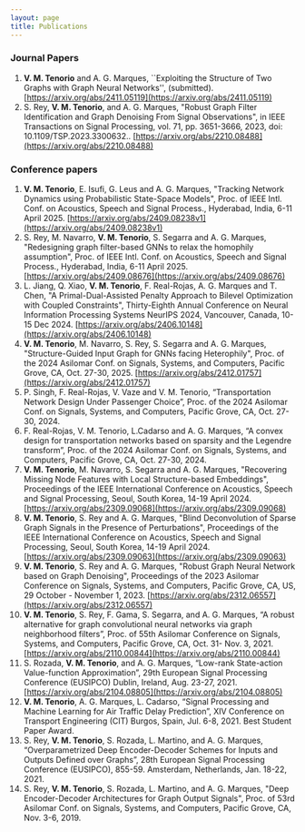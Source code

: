 ```yaml
---
layout: page
title: Publications
---
```



### Journal Papers

1. **V. M. Tenorio** and A. G. Marques, ``Exploiting the Structure of Two Graphs with Graph Neural Networks'', (submitted). [https://arxiv.org/abs/2411.05119](https://arxiv.org/abs/2411.05119)
1. S. Rey, **V. M. Tenorio**, and A. G. Marques, "Robust Graph Filter Identification and Graph Denoising From Signal Observations", in IEEE Transactions on Signal Processing, vol. 71, pp. 3651-3666, 2023, doi: 10.1109/TSP.2023.3300632.. [https://arxiv.org/abs/2210.08488](https://arxiv.org/abs/2210.08488)

### Conference papers

1. **V. M. Tenorio**, E. Isufi, G. Leus and A. G. Marques, "Tracking Network Dynamics using Probabilistic State-Space Models", Proc. of IEEE Intl. Conf. on Acoustics, Speech and Signal Process., Hyderabad, India, 6-11 April 2025. [https://arxiv.org/abs/2409.08238v1](https://arxiv.org/abs/2409.08238v1)
1. S. Rey, M. Navarro, **V. M. Tenorio**, S. Segarra and A. G. Marques, "Redesigning graph filter-based GNNs to relax the homophily assumption", Proc. of IEEE Intl. Conf. on Acoustics, Speech and Signal Process., Hyderabad, India, 6-11 April 2025. [https://arxiv.org/abs/2409.08676](https://arxiv.org/abs/2409.08676)
1. L. Jiang, Q. Xiao, **V. M. Tenorio**, F. Real-Rojas, A. G. Marques and T. Chen, "A Primal-Dual-Assisted Penalty Approach to Bilevel Optimization with Coupled Constraints", Thirty-Eighth Annual Conference on Neural Information Processing Systems NeurIPS 2024, Vancouver, Canada, 10-15 Dec 2024. [https://arxiv.org/abs/2406.10148](https://arxiv.org/abs/2406.10148)
1. **V. M. Tenorio**, M. Navarro, S. Rey, S. Segarra and A. G. Marques, "Structure-Guided Input Graph for GNNs facing Heterophily", Proc. of the 2024 Asilomar Conf. on Signals, Systems, and Computers, Pacific Grove, CA, Oct. 27-30, 2025. [https://arxiv.org/abs/2412.01757](https://arxiv.org/abs/2412.01757)
1. P. Singh, F. Real-Rojas, V. Vaze and V. M. Tenorio, “Transportation Network Design Under Passenger Choice”, Proc. of the 2024 Asilomar Conf. on Signals, Systems, and Computers, Pacific Grove, CA, Oct. 27-30, 2024.
1. F. Real-Rojas, V. M. Tenorio, L.Cadarso and A. G. Marques, “A convex design for transportation networks based on sparsity and the Legendre transform”, Proc. of the 2024 Asilomar Conf. on Signals, Systems, and Computers, Pacific Grove, CA, Oct. 27-30, 2024.
1. **V. M. Tenorio**, M. Navarro, S. Segarra and A. G. Marques, "Recovering Missing Node Features with Local Structure-based Embeddings", Proceedings of the IEEE International Conference on Acoustics, Speech and Signal Processing, Seoul, South Korea, 14-19 April 2024. [https://arxiv.org/abs/2309.09068](https://arxiv.org/abs/2309.09068)
1. **V. M. Tenorio**, S. Rey and A. G. Marques, "Blind Deconvolution of Sparse Graph Signals in the Presence of Perturbations", Proceedings of the IEEE International Conference on Acoustics, Speech and Signal Processing, Seoul, South Korea, 14-19 April 2024. [https://arxiv.org/abs/2309.09063](https://arxiv.org/abs/2309.09063)
1. **V. M. Tenorio**, S. Rey and A. G. Marques, "Robust Graph Neural Network based on Graph Denoising", Proceedings of the 2023 Asilomar Conference on Signals, Systems, and Computers, Pacific Grove, CA, US, 29 October - November 1, 2023. [https://arxiv.org/abs/2312.06557](https://arxiv.org/abs/2312.06557)
1. **V. M. Tenorio**, S. Rey, F. Gama, S. Segarra, and A. G. Marques, “A robust alternative for graph convolutional neural networks via graph neighborhood filters”, Proc. of 55th Asilomar Conference on Signals, Systems, and Computers, Pacific Grove, CA, Oct. 31- Nov. 3, 2021. [https://arxiv.org/abs/2110.00844](https://arxiv.org/abs/2110.00844)
1. S. Rozada, **V. M. Tenorio**, and A. G. Marques, “Low-rank State-action Value-function Approximation”, 29th European Signal Processing Conference (EUSIPCO) Dublin, Ireland, Aug. 23-27, 2021. [https://arxiv.org/abs/2104.08805](https://arxiv.org/abs/2104.08805)
1. **V. M. Tenorio**, A. G. Marques, L. Cadarso, “Signal Processing and Machine Learning for Air Traffic Delay Prediction”, XIV Conference on Transport Engineering (CIT) Burgos, Spain, Jul. 6-8, 2021. Best Student Paper Award.
1. S. Rey, **V. M. Tenorio**, S. Rozada, L. Martino, and A. G. Marques, “Overparametrized Deep Encoder-Decoder Schemes for Inputs and Outputs Defined over Graphs”, 28th European Signal Processing Conference (EUSIPCO), 855-59. Amsterdam, Netherlands, Jan. 18-22, 2021.
1. S. Rey, **V. M. Tenorio**, S. Rozada, L. Martino, and A. G. Marques, "Deep Encoder-Decoder Architectures for Graph Output Signals", Proc. of 53rd Asilomar Conf. on Signals, Systems, and Computers, Pacific Grove, CA, Nov. 3-6, 2019.

